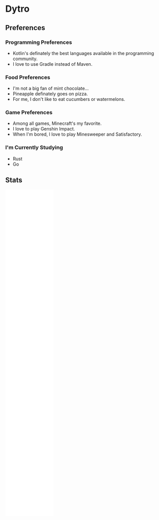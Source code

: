 # Dytro

## Preferences
### Programming Preferences
* Kotlin's definately the best languages available in the programming community.
* I love to use Gradle instead of Maven.
### Food Preferences
* I'm not a big fan of mint chocolate...
* Pineapple definately goes on pizza.
* For me, I don't like to eat cucumbers or watermelons.
### Game Preferences
* Among all games, Minecraft's my favorite.
* I love to play Genshin Impact.
* When I'm bored, I love to play Minesweeper and Satisfactory.
### I'm Currently Studying
* Rust
* Go

## Stats
![Metrics](https://github.com/dytroInc/dytroInc/blob/main/github-metrics.svg)
